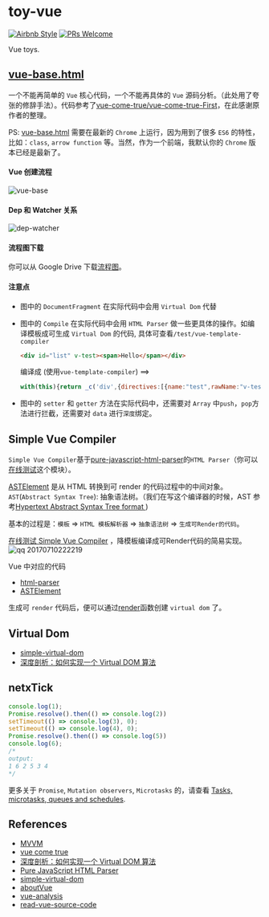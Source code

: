 # toy-vue

[![Airbnb Style](https://img.shields.io/badge/code%20style-Airbnb-ff5a5f.svg?style=flat-square)](https://github.com/airbnb/javascript)
[![PRs Welcome](https://img.shields.io/badge/PRs-welcome-brightgreen.svg?style=flat-square)](http://makeapullrequest.com)

Vue toys.

## [vue-base.html](https://zhoukekestar.github.io/toy-vue/src/vue-base.html)
一个不能再简单的 `Vue` 核心代码，一个不能再具体的 `Vue` 源码分析。（此处用了夸张的修辞手法）。代码参考了[vue-come-true/vue-come-true-First](https://github.com/coderzzp/vue-come-true/blob/master/vue-come-true-First/vue-come-true.html)，在此感谢原作者的整理。

PS: [vue-base.html](https://zhoukekestar.github.io/toy-vue/src/vue-base.html) 需要在最新的 `Chrome` 上运行，因为用到了很多 `ES6` 的特性，比如：`class`, `arrow function` 等。当然，作为一个前端，我默认你的 `Chrome` 版本已经是最新了。

#### Vue 创建流程
![vue-base](https://user-images.githubusercontent.com/7157346/27902223-852f21c2-6267-11e7-9db5-420a70bed0ca.jpg)

#### Dep 和 Watcher 关系
![dep-watcher](https://user-images.githubusercontent.com/7157346/27902225-8675656e-6267-11e7-8769-6914a70cbf25.jpg)

#### 流程图下载
你可以从 Google Drive 下载[流程图](https://drive.google.com/file/d/0B9dg6tL91XqfUnpvUk9VWnN3Uzg/view?usp=sharing)。

#### 注意点
* 图中的 `DocumentFragment` 在实际代码中会用 `Virtual Dom` 代替
* 图中的 `Compile` 在实际代码中会用 `HTML Parser` 做一些更具体的操作。如编译模板成可生成 `Virtual Dom` 的代码, 具体可查看`/test/vue-template-compiler`

  ```html
  <div id="list" v-test><span>Hello</span></div>
  ```

  编译成 (使用`vue-template-compiler`) ==>

  ```js
  with(this){return _c('div',{directives:[{name:"test",rawName:"v-test"}],attrs:{"id":"list"}},[_c('span',[_v("Hello")])])}
  ```
* 图中的 `setter` 和 `getter` 方法在实际代码中，还需要对 `Array` 中`push`，`pop`方法进行拦截，还需要对 `data` 进行`深度`绑定。

## Simple Vue Compiler

`Simple Vue Compiler`基于[pure-javascript-html-parser](http://ejohn.org/blog/pure-javascript-html-parser/)的`HTML Parser`（你可以[在线测试](https://zhoukekestar.github.io/toy-vue/src/html-parser.html)这个模块）。

[ASTElement](https://sourcegraph.com/github.com/vuejs/vue/-/blob/flow/compiler.js#L69:14) 是从 HTML 转换到可 render 的代码过程中的中间对象。`AST`(`Abstract Syntax Tree`): 抽象语法树。（我们在写这个编译器的时候，AST 参考[Hypertext Abstract Syntax Tree format ](https://github.com/syntax-tree/hast))

基本的过程是：`模板` => `HTML 模板解析器` => `抽象语法树` => `生成可Render的代码`。

[在线测试 Simple Vue Compiler](https://zhoukekestar.github.io/toy-vue/src/vue-parser.html) ，降模板编译成可Render代码的简易实现。
![qq 20170710222219](https://user-images.githubusercontent.com/7157346/28022628-4df25cba-65be-11e7-9d1d-ae22d578b200.png)


Vue 中对应的代码
* [html-parser](https://sourcegraph.com/github.com/vuejs/vue/-/blob/src/compiler/parser/html-parser.js#L8:33)
* [ASTElement](https://sourcegraph.com/github.com/vuejs/vue/-/blob/flow/compiler.js#L79:25)

生成可 `render` 代码后，便可以通过[render](https://sourcegraph.com/github.com/vuejs/vue/-/blob/src/compiler/parser/index.js)函数创建 `virtual dom` 了。

## Virtual Dom

* [simple-virtual-dom](https://github.com/livoras/simple-virtual-dom)
* [深度剖析：如何实现一个 Virtual DOM 算法](https://github.com/livoras/blog/issues/13)

## netxTick

```js
console.log(1);
Promise.resolve().then(() => console.log(2))
setTimeout(() => console.log(3), 0);
setTimeout(() => console.log(4), 0);
Promise.resolve().then(() => console.log(5))
console.log(6);
/*
output:
1 6 2 5 3 4
*/
```

更多关于 `Promise`, `Mutation observers`, `Microtasks` 的，请查看 [Tasks, microtasks, queues and schedules](https://jakearchibald.com/2015/tasks-microtasks-queues-and-schedules/).

## References
* [MVVM](https://github.com/fastCreator/MVVM)
* [vue come true](https://github.com/coderzzp/vue-come-true)
* [深度剖析：如何实现一个 Virtual DOM 算法](https://github.com/livoras/blog/issues/13)
* [Pure JavaScript HTML Parser](http://ejohn.org/blog/pure-javascript-html-parser/)
* [simple-virtual-dom](https://github.com/livoras/simple-virtual-dom)
* [aboutVue](https://github.com/banama/aboutVue)
* [vue-analysis](https://github.com/Ma63d/vue-analysis)
* [read-vue-source-code](https://github.com/numbbbbb/read-vue-source-code)
